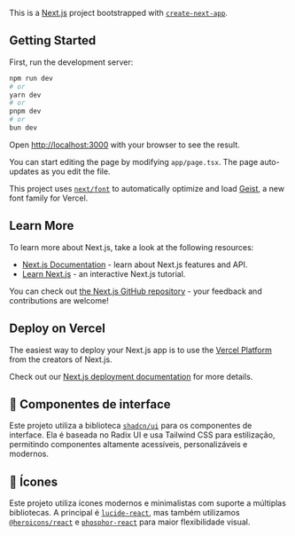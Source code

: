 This is a [Next.js](https://nextjs.org) project bootstrapped with [`create-next-app`](https://nextjs.org/docs/app/api-reference/cli/create-next-app).

## Getting Started

First, run the development server:

```bash
npm run dev
# or
yarn dev
# or
pnpm dev
# or
bun dev
```

Open [http://localhost:3000](http://localhost:3000) with your browser to see the result.

You can start editing the page by modifying `app/page.tsx`. The page auto-updates as you edit the file.

This project uses [`next/font`](https://nextjs.org/docs/app/building-your-application/optimizing/fonts) to automatically optimize and load [Geist](https://vercel.com/font), a new font family for Vercel.

## Learn More

To learn more about Next.js, take a look at the following resources:

- [Next.js Documentation](https://nextjs.org/docs) - learn about Next.js features and API.
- [Learn Next.js](https://nextjs.org/learn) - an interactive Next.js tutorial.

You can check out [the Next.js GitHub repository](https://github.com/vercel/next.js) - your feedback and contributions are welcome!

## Deploy on Vercel

The easiest way to deploy your Next.js app is to use the [Vercel Platform](https://vercel.com/new?utm_medium=default-template&filter=next.js&utm_source=create-next-app&utm_campaign=create-next-app-readme) from the creators of Next.js.

Check out our [Next.js deployment documentation](https://nextjs.org/docs/app/building-your-application/deploying) for more details.

## 🎨 Componentes de interface

Este projeto utiliza a biblioteca [`shadcn/ui`](https://ui.shadcn.com/) para os componentes de interface. Ela é baseada no Radix UI e usa Tailwind CSS para estilização, permitindo componentes altamente acessíveis, personalizáveis e modernos.

## 🧩 Ícones

Este projeto utiliza ícones modernos e minimalistas com suporte a múltiplas bibliotecas. A principal é [`lucide-react`](https://www.npmjs.com/package/lucide-react), mas também utilizamos [`@heroicons/react`](https://www.npmjs.com/package/@heroicons/react) e [`phosphor-react`](https://www.npmjs.com/package/phosphor-react) para maior flexibilidade visual.

